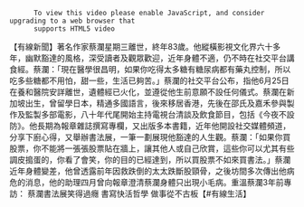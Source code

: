 
          To view this video please enable JavaScript, and consider upgrading to a web browser that
          supports HTML5 video
【有線新聞】著名作家蔡瀾星期三離世，終年83歲。他縱橫影視文化界六十多年，幽默豁達的風格，深受讀者及觀眾歡迎，近年身體不適，仍不時在社交平台講食經。蔡瀾：「現在醫學很昌明，如果你吃得太多糖有糖尿病都有藥丸控制，所以吃多些糖都不用怕，甜一些，生活已夠苦。」蔡瀾的社交平台公布，指他6月25日在養和醫院安詳離世，遺體經已火化，並遵從他生前意願不設任何儀式。蔡瀾在新加坡出生，曾留學日本，精通多國語言，後來移居香港，先後在邵氏及嘉禾參與製作及監製多部電影，八十年代尾開始主持電視台清談及飲食節目，包括《今夜不設防》。他長期為報章雜誌撰寫專欄，又出版多本書籍，近年他開設社交媒體頻道，分享下廚心得，又舉辦書法展，一筆一劃展現他豁達的人生觀。蔡瀾：「如果你買股票，你不能將一張張股票貼在牆上，讓其他人或自己欣賞，這些你可以尤其有些調皮搗蛋的，你看了會笑，你的目的已經達到，所以買股票不如來買書法。」蔡瀾近年身體變差，他曾透露前年因救跌倒的太太跌斷股頸骨，之後坊間多次傳出他病危的消息，他的助理四月曾向報章澄清蔡瀾身體只出現小毛病。重溫蔡瀾3年前專訪：
蔡瀾書法展笑得過癮 書寫快活哲學 做事從不古板【#有線生活】